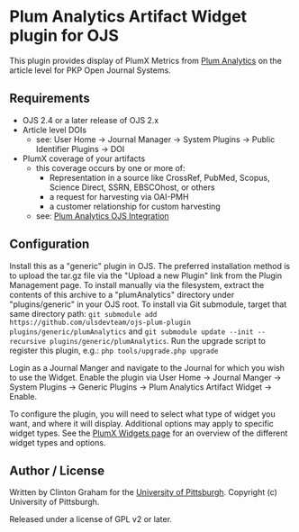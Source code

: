 # Plum Analytics Artifact Widget plugin for OJS

This plugin provides display of PlumX Metrics from [Plum Analytics](http://plumanalytics.com/) on the article level for PKP Open Journal Systems.

## Requirements

* OJS 2.4 or a later release of OJS 2.x
* Article level DOIs
  * see: User Home -> Journal Manager -> System Plugins -> Public Identifier Plugins -> DOI
* PlumX coverage of your artifacts
  * this coverage occurs by one or more of:
    * Representation in a source like CrossRef, PubMed, Scopus, Science Direct, SSRN, EBSCOhost, or others
    * a request for harvesting via OAI-PMH
    * a customer relationship for custom harvesting
  * see: [Plum Analytics OJS Integration](http://plumanalytics.com/ojs_integration/)

## Configuration

Install this as a "generic" plugin in OJS.  The preferred installation method is to upload the tar.gz file via the "Upload a new Plugin" link from the Plugin Management page.  To install manually via the filesystem, extract the contents of this archive to a "plumAnalytics" directory under "plugins/generic" in your OJS root.  To install via Git submodule, target that same directory path: `git submodule add https://github.com/ulsdevteam/ojs-plum-plugin plugins/generic/plumAnalytics` and `git submodule update --init --recursive plugins/generic/plumAnalytics`.  Run the upgrade script to register this plugin, e.g.: `php tools/upgrade.php upgrade`

Login as a Journal Manger and navigate to the Journal for which you wish to use the Widget.  Enable the plugin via User Home -> Journal Manger -> System Plugins -> Generic Plugins -> Plum Analytics Artifact Widget -> Enable.

To configure the plugin, you will need to select what type of widget you want, and where it will display.  Additional options may apply to specific widget types.  See the [PlumX Widgets page](https://plu.mx/developers/widgets) for an overview of the different widget types and options.

## Author / License

Written by Clinton Graham for the [University of Pittsburgh](http://www.pitt.edu).  Copyright (c) University of Pittsburgh.

Released under a license of GPL v2 or later.
